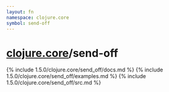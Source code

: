 ```yaml
---
layout: fn
namespace: clojure.core
symbol: send-off
---
```


# [clojure.core](../)/send-off

{% include 1.5.0/clojure.core/send_off/docs.md %}
{% include 1.5.0/clojure.core/send_off/examples.md %}
{% include 1.5.0/clojure.core/send_off/src.md %}

